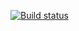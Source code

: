 [![Build status](https://ci.appveyor.com/api/projects/status/adgaq2anueiq3n1c?svg=true)](https://ci.appveyor.com/project/Alexander2327/components-class)
